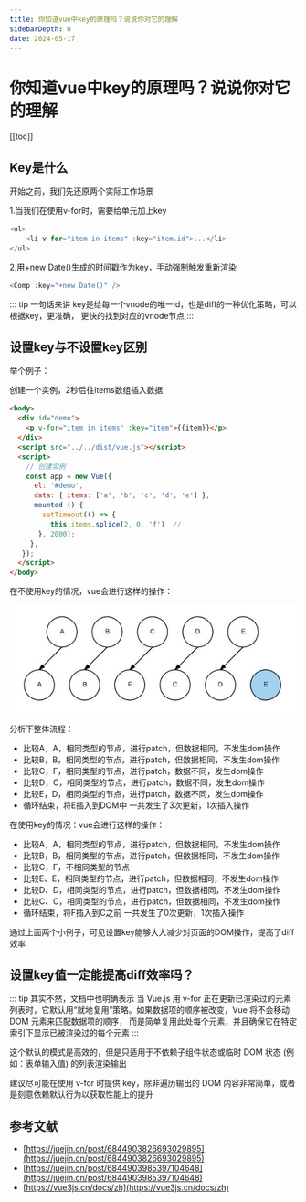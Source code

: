```yaml
---
title: 你知道vue中key的原理吗？说说你对它的理解
sidebarDepth: 0
date: 2024-05-17
---
```


# 你知道vue中key的原理吗？说说你对它的理解

[[toc]]

## Key是什么

开始之前，我们先还原两个实际工作场景

1.当我们在使用v-for时，需要给单元加上key

```js
<ul>
    <li v-for="item in items" :key="item.id">...</li>
</ul>
```

2.用+new Date()生成的时间戳作为key，手动强制触发重新渲染

```js
<Comp :key="+new Date()" />
```

::: tip 一句话来讲
key是给每一个vnode的唯一id，也是diff的一种优化策略，可以根据key，更准确， 更快的找到对应的vnode节点
:::

## 设置key与不设置key区别

举个例子：

创建一个实例，2秒后往items数组插入数据

```html
<body>
  <div id="demo">
    <p v-for="item in items" :key="item">{{item}}</p>
  </div>
  <script src="../../dist/vue.js"></script>
  <script>
    // 创建实例
    const app = new Vue({
      el: '#demo',
      data: { items: ['a', 'b', 'c', 'd', 'e'] },
      mounted () {
        setTimeout(() => { 
          this.items.splice(2, 0, 'f')  // 
       }, 2000);
     },
   });
  </script>
</body>
```

在不使用key的情况，vue会进行这样的操作：

![操作流程](/images/interview/vuekey.png)

分析下整体流程：

- 比较A，A，相同类型的节点，进行patch，但数据相同，不发生dom操作
- 比较B，B，相同类型的节点，进行patch，但数据相同，不发生dom操作
- 比较C，F，相同类型的节点，进行patch，数据不同，发生dom操作
- 比较D，C，相同类型的节点，进行patch，数据不同，发生dom操作
- 比较E，D，相同类型的节点，进行patch，数据不同，发生dom操作
- 循环结束，将E插入到DOM中
一共发生了3次更新，1次插入操作

在使用key的情况：vue会进行这样的操作：

- 比较A，A，相同类型的节点，进行patch，但数据相同，不发生dom操作
- 比较B，B，相同类型的节点，进行patch，但数据相同，不发生dom操作
- 比较C，F，不相同类型的节点
- 比较E、E，相同类型的节点，进行patch，但数据相同，不发生dom操作
- 比较D、D，相同类型的节点，进行patch，但数据相同，不发生dom操作
- 比较C、C，相同类型的节点，进行patch，但数据相同，不发生dom操作
- 循环结束，将F插入到C之前
一共发生了0次更新，1次插入操作

通过上面两个小例子，可见设置key能够大大减少对页面的DOM操作，提高了diff效率

## 设置key值一定能提高diff效率吗？

::: tip 其实不然，文档中也明确表示
当 Vue.js 用 v-for 正在更新已渲染过的元素列表时，它默认用“就地复用”策略。如果数据项的顺序被改变，Vue 将不会移动 DOM 元素来匹配数据项的顺序， 而是简单复用此处每个元素，并且确保它在特定索引下显示已被渲染过的每个元素
:::

这个默认的模式是高效的，但是只适用于不依赖子组件状态或临时 DOM 状态 (例如：表单输入值) 的列表渲染输出

建议尽可能在使用 v-for 时提供 key，除非遍历输出的 DOM 内容非常简单，或者是刻意依赖默认行为以获取性能上的提升

## 参考文献

- [https://juejin.cn/post/6844903826693029895](https://juejin.cn/post/6844903826693029895)
- [https://juejin.cn/post/6844903985397104648](https://juejin.cn/post/6844903985397104648)
- [https://vue3js.cn/docs/zh](https://vue3js.cn/docs/zh)